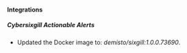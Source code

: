 #### Integrations
##### Cybersixgill Actionable Alerts
- Updated the Docker image to: *demisto/sixgill:1.0.0.73690*.
